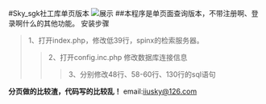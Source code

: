 
#Sky_sgk社工库单页版本
![展示](http://www.mftp.info/20150402/1429593651x-635615210.png)
##本程序是单页面查询版本，不带注册啊、登录啊什么的其他功能。
安装步骤
>1、打开index.php，修改低39行，spinx的检索服务器。
>>2、打开config.inc.php 修改数据库连接信息
>>>3、分别修改48行、58-60行、130行的sql语句

**分页做的比较渣，代码写的比较乱！**
email:iiusky@126.com
